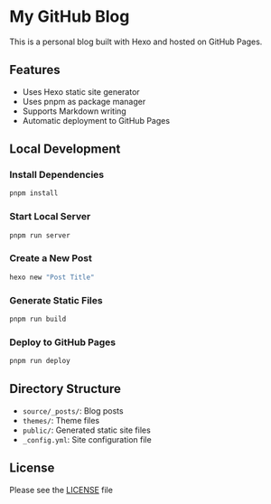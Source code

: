# My GitHub Blog

This is a personal blog built with Hexo and hosted on GitHub Pages.

## Features

- Uses Hexo static site generator
- Uses pnpm as package manager
- Supports Markdown writing
- Automatic deployment to GitHub Pages

## Local Development

### Install Dependencies

```bash
pnpm install
```

### Start Local Server

```bash
pnpm run server
```

### Create a New Post

```bash
hexo new "Post Title"
```

### Generate Static Files

```bash
pnpm run build
```

### Deploy to GitHub Pages

```bash
pnpm run deploy
```

## Directory Structure

- `source/_posts/`: Blog posts
- `themes/`: Theme files
- `public/`: Generated static site files
- `_config.yml`: Site configuration file

## License

Please see the [LICENSE](LICENSE) file

